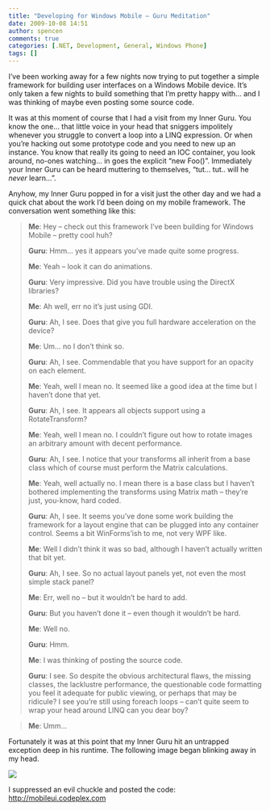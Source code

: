 ```yaml
---
title: "Developing for Windows Mobile – Guru Meditation"
date: 2009-10-08 14:51
author: spencen
comments: true
categories: [.NET, Development, General, Windows Phone]
tags: []
---
```


<P>I’ve been working away for a few nights now trying to put together a simple framework for building user interfaces on a Windows Mobile device. It’s only taken a few nights to build something that I’m pretty happy with… and I was thinking of maybe even posting some source code.</P>
<P>It was at this moment of course that I had a visit from my Inner Guru. You know the one… that little voice in your head that sniggers impolitely whenever you struggle to convert a loop into a LINQ expression. Or when you’re hacking out some prototype code and you need to new up an instance. You know that really its going to need an IOC container, you look around, no-ones watching… in goes the explicit “new Foo()”. Immediately your Inner Guru can be heard muttering to themselves, “tut… tut.. will he <EM>never</EM> learn…”.</P>
<P>Anyhow, my Inner Guru popped in for a visit just the other day and we had a quick chat about the work I’d been doing on my mobile framework. The conversation went something like this:</P>
<BLOCKQUOTE>
<P><STRONG>Me</STRONG>: Hey – check out this framework I’ve been building for Windows Mobile – pretty cool huh?</P>
<P><STRONG>Guru</STRONG>: Hmm… yes it appears you’ve made quite some progress.</P>
<P><STRONG>Me</STRONG>: Yeah – look it can do animations.</P>
<P><STRONG>Guru</STRONG>: Very impressive. Did you have trouble using the DirectX libraries?</P>
<P><STRONG>Me</STRONG>: Ah well, err no it’s just using GDI.</P>
<P><STRONG>Guru</STRONG>: Ah, I see. Does that give you full hardware acceleration on the device?</P>
<P><STRONG>Me</STRONG>: Um… no I don’t think so.</P>
<P><STRONG>Guru</STRONG>: Ah, I see. Commendable that you have support for an opacity on each element.</P>
<P><STRONG>Me</STRONG>: Yeah, well I mean no. It seemed like a good idea at the time but I haven’t done that yet.</P>
<P><STRONG>Guru</STRONG>: Ah, I see. It appears all objects support using a RotateTransform?</P>
<P><STRONG>Me</STRONG>: Yeah, well I mean no. I couldn’t figure out how to rotate images an arbitrary amount with decent performance.</P>
<P><STRONG>Guru</STRONG>: Ah, I see. I notice that your transforms all inherit from a base class which of course must perform the Matrix calculations.</P>
<P><STRONG>Me</STRONG>: Yeah, well actually no. I mean there is a base class but I haven’t bothered implementing the transforms using Matrix math – they’re just, you-know, hard coded.</P>
<P><STRONG>Guru</STRONG>: Ah, I see. It seems you’ve done some work building the framework for a layout engine that can be plugged into any container control. Seems a bit WinForms’ish to me, not very WPF like.</P>
<P><STRONG>Me</STRONG>: Well I didn’t think it was so bad, although I haven’t actually written that bit yet.</P>
<P><STRONG>Guru</STRONG>: Ah, I see. So no actual layout panels yet, not even the most simple stack panel?</P>
<P><STRONG>Me</STRONG>: Err, well no – but it wouldn’t be hard to add.</P>
<P><STRONG>Guru</STRONG>: But you haven’t done it – even though it wouldn’t be hard.</P>
<P><STRONG>Me</STRONG>: Well no.</P>
<P><STRONG>Guru</STRONG>: Hmm.</P>
<P><STRONG>Me</STRONG>: I was thinking of posting the source code.</P>
<P><STRONG>Guru</STRONG>: I see. So despite the obvious architectural flaws, the missing classes, the lacklustre performance, the questionable code formatting you feel it adequate for public viewing, or perhaps that may be ridicule? I see you’re still using foreach loops – can’t quite seem to wrap your head around LINQ can you dear boy?</P></BLOCKQUOTE>
<BLOCKQUOTE>
<P><STRONG>Me</STRONG>: Umm…</P></BLOCKQUOTE>
<P>Fortunately it was at this point that my Inner Guru hit an untrapped exception deep in his runtime. The following image began blinking away in my head. </P><IMG src="http://upload.wikimedia.org/wikipedia/commons/d/db/Guru_meditation.gif">
<P>I suppressed an evil chuckle and posted the code: <A href="http://mobileui.codeplex.com">http://mobileui.codeplex.com</A></P>


